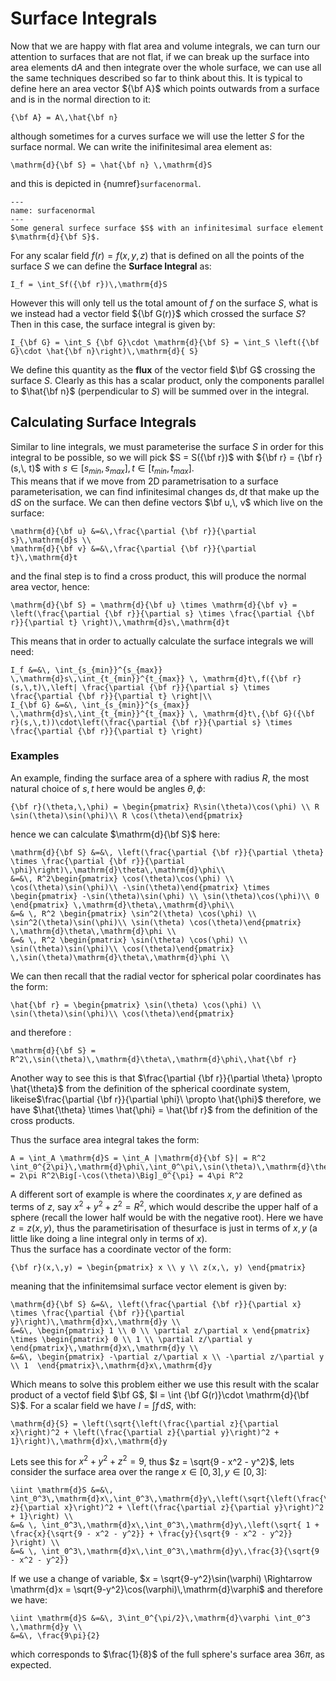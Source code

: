 # Surface Integrals

Now that we are happy with flat area and volume integrals, we can turn our attention to surfaces that are not flat, if we can break up the surface into area elements $\mathrm{d}A$ and then 
integrate over the whole surface, we can use all the same techniques described so far to think about this.  It is typical to define here an area vector ${\bf A}$ which points outwards from a 
surface and is in the normal direction to it:

```{math}
{\bf A} = A\,\hat{\bf n}
```

although sometimes for a curves surface we will use the letter $S$ for the surface normal.  We can write the inifinitesimal area element as:

```{math}
\mathrm{d}{\bf S} = \hat{\bf n} \,\mathrm{d}S
```
and this is depicted in {numref}`surfacenormal`.

```{figure} ../figures/surfacenormal.png
---
name: surfacenormal
---
Some general surfece surface $S$ with an infinitesimal surface element $\mathrm{d}{\bf S}$.  
```

For any scalar field $f(r) = f(x,\, y,\, z)$ that is defined on all the points of
the surface $S$ we can define the <b>Surface Integral</b> as:
```{math}
I_f = \int_Sf({\bf r})\,\mathrm{d}S
```

However this will only tell us the total amount of $f$ on the surface $S$, what is we instead had a vector field ${\bf G(r)}$ which crossed the surface $S$?  Then in this case, the surface integral is
given by:
```{math}
I_{\bf G} = \int_S {\bf G}\cdot \mathrm{d}{\bf S} = \int_S \left({\bf G}\cdot \hat{\bf n}\right)\,\mathrm{d}{ S} 
```

We define this quantity as the <b>flux</b> of the vector field $\bf G$ crossing the surface $S$.  Clearly as this has a scalar product, only the components parallel to $\hat{\bf n}$ (perpendicular 
to $S$) will be summed over in the integral.  

## Calculating Surface Integrals

Similar to line integrals, we must parameterise the surface $S$ in order for this integral to be possible, so we will pick 
$S = S({\bf r})$ with ${\bf r} = {\bf r}(s,\, t)$ with $s \in[s_{min},\, s_{max}],\, t \in [t_{min},\, t_{max}]$.  
This means that if we move from 2D parametrisation to a surface parameterisation, we can find infinitesimal changes 
$\mathrm{d}s,\, \mathrm{d}t$ that make up the $\mathrm{d}S$ on the surface.  We can then 
define vectors $\bf u,\, v$ which live on the surface:
```{math}
\mathrm{d}{\bf u} &=&\,\frac{\partial {\bf r}}{\partial s}\,\mathrm{d}s \\
\mathrm{d}{\bf v} &=&\,\frac{\partial {\bf r}}{\partial t}\,\mathrm{d}t
```

and the final step is to find a cross product, this will produce the normal area vector, hence:
```{math}
\mathrm{d}{\bf S} = \mathrm{d}{\bf u} \times \mathrm{d}{\bf v} = \left(\frac{\partial {\bf r}}{\partial s} \times \frac{\partial {\bf r}}{\partial t} \right)\,\mathrm{d}s\,\mathrm{d}t
```

This means that in order to actually calculate the surface integrals we will need:
```{math}
I_f &=&\, \int_{s_{min}}^{s_{max}} \,\mathrm{d}s\,\int_{t_{min}}^{t_{max}} \, \mathrm{d}t\,f({\bf r}(s,\,t)\,\left| \frac{\partial {\bf r}}{\partial s} \times \frac{\partial {\bf r}}{\partial t} \right|\\
I_{\bf G} &=&\, \int_{s_{min}}^{s_{max}} \,\mathrm{d}s\,\int_{t_{min}}^{t_{max}} \, \mathrm{d}t\,{\bf G}({\bf r}(s,\,t))\cdot\left(\frac{\partial {\bf r}}{\partial s} \times \frac{\partial {\bf r}}{\partial t} \right)
```

### Examples
An example, finding the surface area of a sphere with radius $R$, the most natural choice of $s,\,t$ here would be angles $\theta,\, \phi$:
```{math}
{\bf r}(\theta,\,\phi) = \begin{pmatrix} R\sin(\theta)\cos(\phi) \\ R \sin(\theta)\sin(\phi)\\ R \cos(\theta)\end{pmatrix}
```

hence we can calculate $\mathrm{d}{\bf S}$ here:

```{math}
\mathrm{d}{\bf S} &=&\, \left(\frac{\partial {\bf r}}{\partial \theta} \times \frac{\partial {\bf r}}{\partial \phi}\right)\,\mathrm{d}\theta\,\mathrm{d}\phi\\
&=&\, R^2\begin{pmatrix} \cos(\theta)\cos(\phi) \\ \cos(\theta)\sin(\phi)\\ -\sin(\theta)\end{pmatrix} \times \begin{pmatrix} -\sin(\theta)\sin(\phi) \\ \sin(\theta)\cos(\phi)\\ 0 \end{pmatrix} \,\mathrm{d}\theta\,\mathrm{d}\phi\\
&=& \, R^2 \begin{pmatrix} \sin^2(\theta) \cos(\phi) \\ \sin^2(\theta)\sin(\phi)\\ \sin(\theta) \cos(\theta)\end{pmatrix} \,\mathrm{d}\theta\,\mathrm{d}\phi \\
&=& \, R^2 \begin{pmatrix} \sin(\theta) \cos(\phi) \\ \sin(\theta)\sin(\phi)\\ \cos(\theta)\end{pmatrix} \,\sin(\theta)\mathrm{d}\theta\,\mathrm{d}\phi \\
```
We can then recall that the radial vector for spherical polar coordinates has the form:
```{math}
\hat{\bf r} = \begin{pmatrix} \sin(\theta) \cos(\phi) \\ \sin(\theta)\sin(\phi)\\ \cos(\theta)\end{pmatrix}
```
and therefore :
```{math}
\mathrm{d}{\bf S} =  R^2\,\sin(\theta)\,\mathrm{d}\theta\,\mathrm{d}\phi\,\hat{\bf r} 
```


Another way to see this is that $\frac{\partial {\bf r}}{\partial \theta} \propto \hat{\theta}$ from the definition of the spherical coordinate system, likeise$\frac{\partial {\bf r}}{\partial \phi}\ \propto \hat{\phi}$ therefore, 
we have $\hat{\theta} \times \hat{\phi} = \hat{\bf r}$ from the definition of the cross products.  

Thus the surface area integral takes the form:

```{math}
A = \int_A \mathrm{d}S = \int_A |\mathrm{d}{\bf S}| = R^2 \int_0^{2\pi}\,\mathrm{d}\phi\,\int_0^\pi\,\sin(\theta)\,\mathrm{d}\theta = 2\pi R^2\Big[-\cos(\theta)\Big]_0^{\pi} = 4\pi R^2
``` 

A different sort of example is where the coordinates $x,\, y$ are defined as terms of $z$, say $x^2 + y^2 + z^2 = R^2$, which would describe the upper half of a sphere (recall the lower half would be
with the negative root).  Here we have $z = z(x,\,y)$, thus the parametirisation of thesurface is just in terms of $x,\,y$ (a little like doing a line integral only in terms of $x$).  
Thus the surface has a coordinate vector of the form:
```{math}
{\bf r}(x,\,y) = \begin{pmatrix} x \\ y \\ z(x,\, y) \end{pmatrix}
```
meaning that the infinitemsimal surface vector element is given by:
```{math}
\mathrm{d}{\bf S} &=&\, \left(\frac{\partial {\bf r}}{\partial x} \times \frac{\partial {\bf r}}{\partial y}\right)\,\mathrm{d}x\,\mathrm{d}y \\
&=&\, \begin{pmatrix} 1 \\ 0 \\ \partial z/\partial x \end{pmatrix} \times \begin{pmatrix} 0 \\ 1 \\ \partial z/\partial y  \end{pmatrix}\,\mathrm{d}x\,\mathrm{d}y \\
&=&\, \begin{pmatrix} -\partial z/\partial x \\ -\partial z/\partial y \\ 1  \end{pmatrix}\,\mathrm{d}x\,\mathrm{d}y
```
Which means to solve this problem either we use this result with the scalar product of a vectof field $\bf G$, $I = \int {\bf G(r)}\cdot \mathrm{d}{\bf S}$.  For a scalar field we have 
$I = \int f\,\mathrm{d}S$, with:
```{math}
\mathrm{d}{S} = \left(\sqrt{\left(\frac{\partial z}{\partial x}\right)^2 + \left(\frac{\partial z}{\partial y}\right)^2 + 1}\right)\,\mathrm{d}x\,\mathrm{d}y
```

Lets see this for $x^2 + y^2 + z^2 = 9$, thus $z = \sqrt{9 - x^2 - y^2}$, lets consider the surface area over the range $x \in [0,\,3],\, y \in [0,\, 3]$:
```{math}
\iint \mathrm{d}S &=&\, \int_0^3\,\mathrm{d}x\,\int_0^3\,\mathrm{d}y\,\left(\sqrt{\left(\frac{\partial z}{\partial x}\right)^2 + \left(\frac{\partial z}{\partial y}\right)^2 + 1}\right) \\
&=& \, \int_0^3\,\mathrm{d}x\,\int_0^3\,\mathrm{d}y\,\left(\sqrt{ 1 + \frac{x}{\sqrt{9 - x^2 - y^2}} + \frac{y}{\sqrt{9 - x^2 - y^2}} }\right) \\
&=& \, \int_0^3\,\mathrm{d}x\,\int_0^3\,\mathrm{d}y\,\frac{3}{\sqrt{9 - x^2 - y^2}}
```
If we use a change of variable, $x = \sqrt{9-y^2}\sin(\varphi) \Rightarrow \mathrm{d}x = \sqrt{9-y^2}\cos(\varphi)\,\mathrm{d}\varphi$ and therefore we have:
```{math}
\iint \mathrm{d}S &=&\, 3\int_0^{\pi/2}\,\mathrm{d}\varphi \int_0^3 \,\mathrm{d}y \\
&=&\, \frac{9\pi}{2}
```
which corresponds to $\frac{1}{8}$ of the full sphere's surface area $36\pi$, as expected.